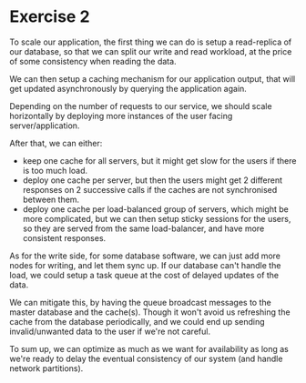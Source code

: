 # Exercise 2

To scale our application, the first thing we can do is setup a read-replica of our database, so that we can split our write and read workload,
at the price of some consistency when reading the data.

We can then setup a caching mechanism for our application output, that will get updated asynchronously by querying the application again.

Depending on the number of requests to our service, we should scale horizontally by deploying more instances of the user facing server/application.

After that, we can either:
+ keep one cache for all servers, but it might get slow for the users if there is too much load.
+ deploy one cache per server, but then the users might get 2 different responses on 2 successive calls if the caches are not synchronised between them.
+ deploy one cache per load-balanced group of servers, which might be more complicated, but we can then setup sticky sessions for the users,
so they are served from the same load-balancer, and have more consistent responses.

As for the write side, for some database software, we can just add more nodes for writing, and let them sync up.
If our database can't handle the load, we could setup a task queue at the cost of delayed updates of the data.

We can mitigate this, by having the queue broadcast messages to the master database and the cache(s).
Though it won't avoid us refreshing the cache from the database periodically, and we could end up sending invalid/unwanted data to the user if we're not careful.

To sum up, we can optimize as much as we want for availability as long as we're ready to delay the eventual consistency of our system (and handle network partitions).

